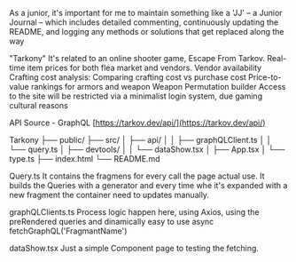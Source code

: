 As a junior, it's important for me to maintain something like a 'JJ' – a Junior Journal – which includes detailed commenting, continuously updating the README, and logging any methods or solutions that get replaced along the way

"Tarkony"
It's related to an online shooter game, Escape From Tarkov.
Real-time item prices for both flea market and vendors. 
Vendor availability
Crafting cost analysis: Comparing crafting cost vs purchase cost
Price-to-value rankings for armors and weapon
Weapon Permutation builder
Access to the site will be restricted via a minimalist login system, due gaming cultural reasons

API Source - GraphQL
[https://tarkov.dev/api/](https://tarkov.dev/api/)

Tarkony
├── public/
├── src/
│ ├── api/
│ │ ├── graphQLClient.ts
│ │ └── query.ts
│ ├── devtools/
│ │ └── dataShow.tsx
│ ├── App.tsx
│ └── type.ts
├── index.html
└── README.md

Query.ts
It contains the fragmens for every call the page actual use. It builds the Queries with a generator and every time whe it's expanded with a new fragment the container need to updates manually.

graphQLClients.ts
Process logic happen here, using Axios, using the preRendered queries and dinamically easy to use async fetchGraphQL('FragmantName')

dataShow.tsx
Just a simple Component page to testing the fetching. 